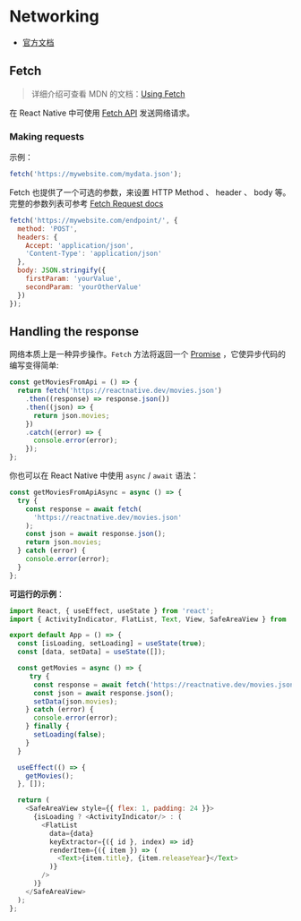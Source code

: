 # Networking

- [官方文档](https://reactnative.dev/docs/network)

## Fetch

> 详细介绍可查看 MDN 的文档：[Using Fetch](https://developer.mozilla.org/en-US/docs/Web/API/Fetch_API/Using_Fetch)

在 React Native 中可使用 [Fetch API](https://developer.mozilla.org/en-US/docs/Web/API/Fetch_API) 发送网络请求。

### Making requests

示例：

```javascript
fetch('https://mywebsite.com/mydata.json');
```

Fetch 也提供了一个可选的参数，来设置 HTTP Method 、 header 、 body 等。完整的参数列表可参考 [Fetch Request docs](https://developer.mozilla.org/en-US/docs/Web/API/Request)

```javascript
fetch('https://mywebsite.com/endpoint/', {
  method: 'POST',
  headers: {
    Accept: 'application/json',
    'Content-Type': 'application/json'
  },
  body: JSON.stringify({
    firstParam: 'yourValue',
    secondParam: 'yourOtherValue'
  })
});
```

## Handling the response

网络本质上是一种异步操作。`Fetch` 方法将返回一个 [Promise](https://developer.mozilla.org/en-US/docs/Web/JavaScript/Reference/Global_Objects/Promise) ，它使异步代码的编写变得简单:

```javascript
const getMoviesFromApi = () => {
  return fetch('https://reactnative.dev/movies.json')
    .then((response) => response.json())
    .then((json) => {
      return json.movies;
    })
    .catch((error) => {
      console.error(error);
    });
};
```

你也可以在 React Native 中使用 `async` / `await` 语法：

```javascript
const getMoviesFromApiAsync = async () => {
  try {
    const response = await fetch(
      'https://reactnative.dev/movies.json'
    );
    const json = await response.json();
    return json.movies;
  } catch (error) {
    console.error(error);
  }
};
```

**可运行的示例**：

```javascript
import React, { useEffect, useState } from 'react';
import { ActivityIndicator, FlatList, Text, View, SafeAreaView } from 'react-native';

export default App = () => {
  const [isLoading, setLoading] = useState(true);
  const [data, setData] = useState([]);

  const getMovies = async () => {
     try {
      const response = await fetch('https://reactnative.dev/movies.json');
      const json = await response.json();
      setData(json.movies);
    } catch (error) {
      console.error(error);
    } finally {
      setLoading(false);
    }
  }

  useEffect(() => {
    getMovies();
  }, []);

  return (
    <SafeAreaView style={{ flex: 1, padding: 24 }}>
      {isLoading ? <ActivityIndicator/> : (
        <FlatList
          data={data}
          keyExtractor={({ id }, index) => id}
          renderItem={({ item }) => (
            <Text>{item.title}, {item.releaseYear}</Text>
          )}
        />
      )}
    </SafeAreaView>
  );
};
```

